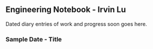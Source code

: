 ## Engineering Notebook - Irvin Lu

Dated diary entries of work and progress soon goes here.

### Sample Date - Title
